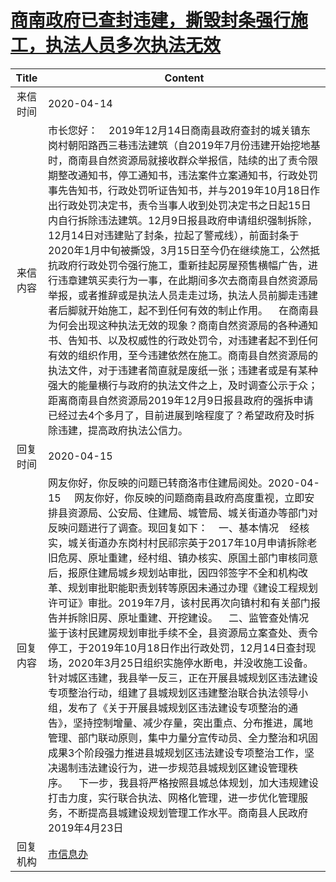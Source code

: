 # [商南政府已查封违建，撕毁封条强行施工，执法人员多次执法无效](http://www.shangluo.gov.cn/zmhd/ldxxxx.jsp?urltype=leadermail.LeaderMailContentUrl&wbtreeid=1112&leadermailid=5776)

| Title |                                                                                                                                                                                                                                                                                                                                    Content                                                                                                                                                                                                                                                                                                                                     |
|:-----:|--------------------------------------------------------------------------------------------------------------------------------------------------------------------------------------------------------------------------------------------------------------------------------------------------------------------------------------------------------------------------------------------------------------------------------------------------------------------------------------------------------------------------------------------------------------------------------------------------------------------------------------------------------------------------------|
| 来信时间  | 2020-04-14                                                                                                                                                                                                                                                                                                                                                                                                                                                                                                                                                                                                                                                                     |
| 来信内容  | 市长您好：    2019年12月14日商南县政府查封的城关镇东岗村朝阳路西三巷违法建筑（自2019年7月份违建开始挖地基时，商南县自然资源局就接收群众举报信，陆续的出了责令限期整改通知书，停工通知书，违法案件立案通知书，行政处罚事先告知书，行政处罚听证告知书，并与2019年10月18日作出行政处罚决定书，责令当事人收到处罚决定书之日起15日内自行拆除违法建筑。12月9日报县政府申请组织强制拆除，12月14日对违建贴了封条，拉起了警戒线），前面封条于2020年1月中旬被撕毁，3月15日至今仍在继续施工，公然抵抗政府行政处罚令强行施工，重新挂起房屋预售横幅广告，进行违章建筑买卖行为一事，在此期间多次去商南县自然资源局举报，或者推辞或是执法人员走走过场，执法人员前脚走违建者后脚就开始施工，起不到任何有效的制止作用。    在商南县为何会出现这种执法无效的现象？商南自然资源局的各种通知书、告知书、以及权威性的行政处罚令，对违建者起不到任何有效的组织作用，至今违建依然在施工。商南县自然资源局的执法文件，对于违建者简直就是废纸一张；违建者或是有某种强大的能量横行与政府的执法文件之上，及时调查公示于众；距离商南县自然资源局2019年12月9日报县政府的强拆申请已经过去4个多月了，目前进展到啥程度了？希望政府及时拆除违建，提高政府执法公信力。                                                                                  |
| 回复时间  | 2020-04-15                                                                                                                                                                                                                                                                                                                                                                                                                                                                                                                                                                                                                                                                     |
| 回复内容  | 网友你好，你反映的问题已转商洛市住建局阅处。2020-04-15     网友你好，你反映的问题商南县政府高度重视，立即安排县资源局、公安局、住建局、城管局、城关街道办等部门对反映问题进行了调查。现回复如下：    一、基本情况    经核实，城关街道办东岗村村民祁宗英于2017年10月申请拆除老旧危房、原址重建，经村组、镇办核实、原国土部门审核同意后，报原住建局城乡规划站审批，因四邻签字不全和机构改革、规划审批职能职责划转等原因未通过办理《建设工程规划许可证》审批。2019年7月，该村民再次向镇村和有关部门报告并拆除旧房、原址重建、开挖建设。    二、监管查处情况    鉴于该村民建房规划审批手续不全，县资源局立案查处、责令停工，于2019年10月18日作出行政处罚，12月14日查封现场，2020年3月25日组织实施停水断电，并没收施工设备。针对城区违建，我县举一反三，正在开展县城规划区违法建设专项整治行动，组建了县城规划区违建整治联合执法领导小组，发布了《关于开展县城规划区违法建设专项整治的通告》，坚持控制增量、减少存量，突出重点、分布推进，属地管理、部门联动原则，集中力量分宣传动员、全力整治和巩固成果3个阶段强力推进县城规划区违法建设专项整治工作，坚决遏制违法建设行为，进一步规范县城规划区建设管理秩序。    下一步，我县将严格按照县城总体规划，加大违规建设打击力度，实行联合执法、网格化管理，进一步优化管理服务，不断提高县城建设规划管理工作水平。商南县人民政府2019年4月23日 |
| 回复机构  | [市信息办](../../category/agencies/市信息办.md)                                                                                                                                                                                                                                                                                                                                                                                                                                                                                                                                                                                                                                        |